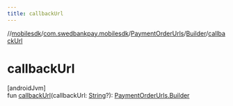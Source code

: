 ```yaml
---
title: callbackUrl
---
```

//[mobilesdk](../../../../index.html)/[com.swedbankpay.mobilesdk](../../index.html)/[PaymentOrderUrls](../index.html)/[Builder](index.html)/[callbackUrl](callback-url.html)



# callbackUrl



[androidJvm]\
fun [callbackUrl](callback-url.html)(callbackUrl: [String](https://kotlinlang.org/api/latest/jvm/stdlib/kotlin/-string/index.html)?): [PaymentOrderUrls.Builder](index.html)




